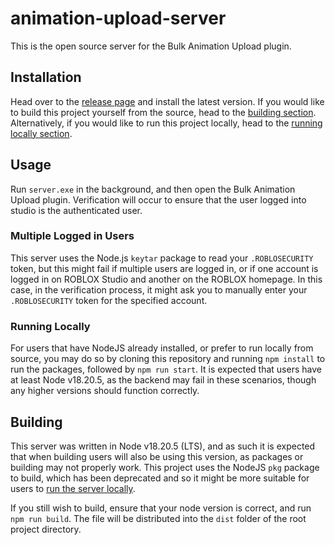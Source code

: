 # animation-upload-server

This is the open source server for the Bulk Animation Upload plugin.

## Installation

Head over to the [release page](https://github.com/iiPotatoFlamesii/animation-upload-server/releases) and install the latest version. If you would like to build this project yourself from the source, head to the [building section](#building). Alternatively, if you would like to run this project locally, head to the [running locally section](#running-locally).

## Usage

Run `server.exe` in the background, and then open the Bulk Animation Upload plugin. Verification will occur to ensure that the user logged into studio is the authenticated user.

### Multiple Logged in Users

This server uses the Node.js `keytar` package to read your `.ROBLOSECURITY` token, but this might fail if multiple users are logged in, or if one account is logged in on ROBLOX Studio and another on the ROBLOX homepage.
In this case, in the verification process, it might ask you to manually enter your `.ROBLOSECURITY` token for the specified account.

### Running Locally

For users that have NodeJS already installed, or prefer to run locally from source, you may do so by cloning this repository and running `npm install` to run the packages, followed by `npm run start`.
It is expected that users have at least Node v18.20.5, as the backend may fail in these scenarios, though any higher versions should function correctly.

## Building

This server was written in Node v18.20.5 (LTS), and as such it is expected that when building users will also be using this version, as packages or building may not properly work.
This project uses the NodeJS `pkg` package to build, which has been deprecated and so it might be more suitable for users to [run the server locally](#running-locally).

If you still wish to build, ensure that your node version is correct, and run `npm run build`. The file will be distributed into the `dist` folder of the root project directory.
